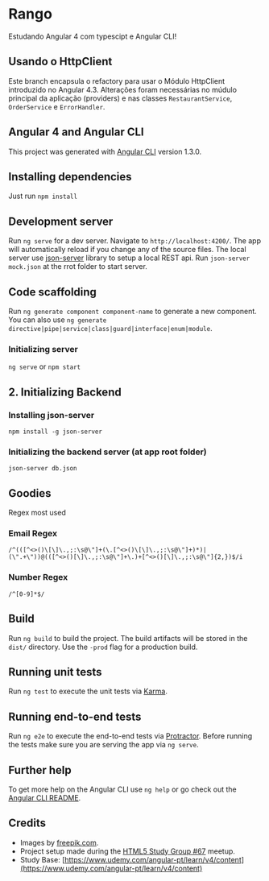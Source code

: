 # Rango
Estudando Angular 4 com typescipt e Angular CLI! 

## Usando o HttpClient
Este branch encapsula o refactory para usar o Módulo HttpClient introduzido no Angular 4.3. Alterações foram necessárias no múdulo principal da aplicação (providers) e nas classes `RestaurantService`, `OrderService` e `ErrorHandler`.

## Angular 4 and Angular CLI
This project was generated with [Angular CLI](https://github.com/angular/angular-cli) version 1.3.0.

## Installing dependencies
Just run `npm install`

## Development server

Run `ng serve` for a dev server. Navigate to `http://localhost:4200/`. The app will automatically reload if you change any of the source files. The local server use [json-server](https://github.com/roliveira-com/json-server) library to setup a local REST api. Run `json-server mock.json` at the rrot folder to start server.

## Code scaffolding

Run `ng generate component component-name` to generate a new component. You can also use `ng generate directive|pipe|service|class|guard|interface|enum|module`.

### Initializing server

`ng serve` or `npm start`

## 2. Initializing Backend

### Installing json-server

`npm install -g json-server`

### Initializing the backend server (at app root folder)

`json-server db.json`

## Goodies

Regex most used

### Email Regex

`/^(([^<>()\[\]\.,;:\s@\"]+(\.[^<>()\[\]\.,;:\s@\"]+)*)|(\".+\"))@(([^<>()[\]\.,;:\s@\"]+\.)+[^<>()[\]\.,;:\s@\"]{2,})$/i`

### Number Regex

`/^[0-9]*$/`

## Build

Run `ng build` to build the project. The build artifacts will be stored in the `dist/` directory. Use the `-prod` flag for a production build.

## Running unit tests

Run `ng test` to execute the unit tests via [Karma](https://karma-runner.github.io).

## Running end-to-end tests

Run `ng e2e` to execute the end-to-end tests via [Protractor](http://www.protractortest.org/).
Before running the tests make sure you are serving the app via `ng serve`.

## Further help

To get more help on the Angular CLI use `ng help` or go check out the [Angular CLI README](https://github.com/angular/angular-cli/blob/master/README.md).

## Credits

- Images by [freepik.com](http://www.freepik.com).
- Project setup made during the [HTML5 Study Group #67](https://www.meetup.com/GDG-SP/events/242359569/?_af=event&_af_eid=242359569&https=on) meetup.
- Study Base: [https://www.udemy.com/angular-pt/learn/v4/content](https://www.udemy.com/angular-pt/learn/v4/content)
